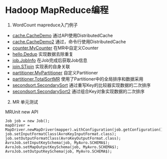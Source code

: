 # Hadoop MapReduce编程

1. WordCount mapreduce入门例子

* [cache.CacheDemo](cache/CacheDemo.java) 通过API使用DistributedCache
* [cache.CacheDemo2](cache/CacheDemo2.java) 通过，命令行使用DistributedCache
* [counter.MyCounter](counter/MyCounter.java) 在MR中自定义Counter
* [hello.Dedup](hello/Dedup.java) 实现数据去除重复
* [job.JobInfo](job/JobInfo.java) 在Job完成后获取Job信息
* [join.STjoin](join/STjoin.java) 实现表的自身关联
* [partitioner.MyPartitioner](partitioner/MyPartitioner.java) 自定义Partitioner
* [partitioner.TotalSortMR](partitioner/TotalSortMR.java) 使用了Partitioner中的全局排序和数据采用
* [secondsort.SecondarySort](secondsort/SecondarySort.java) 通过重写Key的比较器实现数据的二次排序
* [secondsort.SecondarySort2](secondsort/SecondarySort2.java) 通过组合Key对象实现数据的二次排序

2. MR 单元测试
	
MRUnit new API

 	Job job = new Job();
	mapDriver = MapDriver.newMapDriver(mapper).withConfiguration(job.getConfiguration());
	job.setInputFormatClass(AvroKeyInputFormat.class);
	job.setOutputFormatClass(AvroKeyOutputFormat.class);
	AvroJob.setInputKeySchema(job, MyAvro.SCHEMA$);
	AvroJob.setMapOutputKeySchema(job, MyAvro.SCHEMA$);
	AvroJob.setOutputKeySchema(job, MyAvro.SCHEMA$);